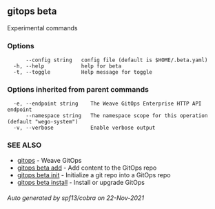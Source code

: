 ## gitops beta

Experimental commands

### Options

```
      --config string   config file (default is $HOME/.beta.yaml)
  -h, --help            help for beta
  -t, --toggle          Help message for toggle
```

### Options inherited from parent commands

```
  -e, --endpoint string    The Weave GitOps Enterprise HTTP API endpoint
      --namespace string   The namespace scope for this operation (default "wego-system")
  -v, --verbose            Enable verbose output
```

### SEE ALSO

* [gitops](gitops.md)	 - Weave GitOps
* [gitops beta add](gitops_beta_add.md)	 - Add content to the GitOps repo
* [gitops beta init](gitops_beta_init.md)	 - Initialize a git repo into a GitOps repo
* [gitops beta install](gitops_beta_install.md)	 - Install or upgrade GitOps

###### Auto generated by spf13/cobra on 22-Nov-2021
